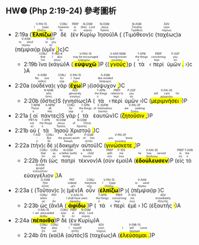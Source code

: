 ## HW❽ (Php 2:19-24) 參考圖析

- 2:19a (<RUBY><ruby><ruby><mark class='verb'><strong>Ἐλπίζω</mark></strong><rt>ἐλπίζω</rt></ruby><rt>I hope</rt></ruby><rt>V-PAI-1S</rt></RUBY>)P <RUBY><ruby><ruby>δὲ<rt>δέ</rt></ruby><rt>however</rt></ruby><rt>CONJ</rt></RUBY> (<RUBY><ruby><ruby>ἐν<rt>ἐν</rt></ruby><rt>in</rt></ruby><rt>PREP</rt></RUBY> <RUBY><ruby><ruby>Κυρίῳ<rt>κύριος</rt></ruby><rt>[the] Lord</rt></ruby><rt>N-DSM</rt></RUBY> <RUBY><ruby><ruby>Ἰησοῦ<rt>Ἰησοῦς</rt></ruby><rt>Jesus</rt></ruby><rt>N-DSM</rt></RUBY>)A { (<RUBY><ruby><ruby>Τιμόθεον<rt>Τιμόθεος</rt></ruby><rt>Timothy</rt></ruby><rt>N-ASM</rt></RUBY>)c (<RUBY><ruby><ruby>ταχέως<rt>ταχέως</rt></ruby><rt>soon</rt></ruby><rt>ADV</rt></RUBY>)a (<RUBY><ruby><ruby><em>πέμψαι</em><rt>πέμπω</rt></ruby><rt>to send</rt></ruby><rt>V-AAN</rt></RUBY>)p (<RUBY><ruby><ruby>ὑμῖν <mark class='punctuation'>,</mark><rt>σύ</rt></ruby><rt>to you</rt></ruby><rt>P-2DP</rt></RUBY>)c}C
	- 2:19b <RUBY><ruby><ruby>ἵνα<rt>ἵνα</rt></ruby><rt>that</rt></ruby><rt>CONJ</rt></RUBY> (<RUBY><ruby><ruby>κἀγὼ<rt>κἀγώ</rt></ruby><rt>I also</rt></ruby><rt>P-1NS-K</rt></RUBY>)A (<RUBY><ruby><ruby><mark class='verb'><strong>εὐψυχῶ</mark></strong><rt>εὐψυχέω</rt></ruby><rt>may be encouraged</rt></ruby><rt>V-PAS-1S</rt></RUBY>)P {(<RUBY><ruby><ruby><mark class='ptc'><em>γνοὺς</em></mark><rt>γινώσκω</rt></ruby><rt>having known</rt></ruby><rt>V-AAP-NSM</rt></RUBY>)p (<RUBY><ruby><ruby>τὰ<rt>ὁ</rt></ruby><rt>the things</rt></ruby><rt>T-APN</rt></RUBY> ‹<RUBY><ruby><ruby>περὶ<rt>περί</rt></ruby><rt>concerning</rt></ruby><rt>PREP</rt></RUBY> <RUBY><ruby><ruby>ὑμῶν <mark class='punctuation'>.</mark><rt>σύ</rt></ruby><rt>you</rt></ruby><rt>P-2GP</rt></RUBY> ›)c }A
- 2:20a (<RUBY><ruby><ruby>οὐδένα<rt>οὐδείς</rt></ruby><rt>No one</rt></ruby><rt>A-ASM</rt></RUBY>)⦇ <RUBY><ruby><ruby>γὰρ<rt>γάρ</rt></ruby><rt>for</rt></ruby><rt>CONJ</rt></RUBY> (<RUBY><ruby><ruby><mark class='verb'><strong>ἔχω</mark></strong><rt>ἔχω</rt></ruby><rt>I have</rt></ruby><rt>V-PAI-1S</rt></RUBY>)P ⦈(<RUBY><ruby><ruby>ἰσόψυχον <mark class='punctuation'>,</mark><rt>ἰσόψυχος</rt></ruby><rt>like-minded</rt></ruby><rt>A-ASM</rt></RUBY>)C
	- 2:20b (<RUBY><ruby><ruby>ὅστις<rt>ὅστις</rt></ruby><rt>who</rt></ruby><rt>R-NSM</rt></RUBY>)S (<RUBY><ruby><ruby>γνησίως<rt>γνησίως</rt></ruby><rt>genuinely</rt></ruby><rt>ADV</rt></RUBY>)A (<RUBY><ruby><ruby>τὰ<rt>ὁ</rt></ruby><rt>the things</rt></ruby><rt>T-APN</rt></RUBY> ‹<RUBY><ruby><ruby>περὶ<rt>περί</rt></ruby><rt>relative to</rt></ruby><rt>PREP</rt></RUBY> <RUBY><ruby><ruby>ὑμῶν<rt>σύ</rt></ruby><rt>you</rt></ruby><rt>P-2GP</rt></RUBY> ›)C (<RUBY><ruby><ruby><mark class='verb'>μεριμνήσει <mark class='punctuation'>·</mark></mark><rt>μεριμνάω</rt></ruby><rt>will care for</rt></ruby><rt>V-FAI-3S</rt></RUBY>)P
- 2:21a (<RUBY><ruby><ruby>οἱ<rt>ὁ</rt></ruby><rt>Those</rt></ruby><rt>T-NPM</rt></RUBY> <RUBY><ruby><ruby>πάντες<rt>πᾶς</rt></ruby><rt>all</rt></ruby><rt>A-NPM</rt></RUBY>)S <RUBY><ruby><ruby>γὰρ<rt>γάρ</rt></ruby><rt>for</rt></ruby><rt>CONJ</rt></RUBY> (<RUBY><ruby><ruby>τὰ<rt>ὁ</rt></ruby><rt>the things</rt></ruby><rt>T-APN</rt></RUBY> <RUBY><ruby><ruby>ἑαυτῶν<rt>ἑαυτοῦ</rt></ruby><rt>of themselves</rt></ruby><rt>F-3GPM</rt></RUBY>)C (<RUBY><ruby><ruby><mark class='verb'>ζητοῦσιν <mark class='punctuation'>,</mark></mark><rt>ζητέω</rt></ruby><rt>are seeking</rt></ruby><rt>V-PAI-3P</rt></RUBY>)P 
- 2:21b <RUBY><ruby><ruby>οὐ<rt>οὐ</rt></ruby><rt>not</rt></ruby><rt>PRT-N</rt></RUBY> (<RUBY><ruby><ruby>τὰ<rt>ὁ</rt></ruby><rt>the things</rt></ruby><rt>T-APN</rt></RUBY> <RUBY><ruby><ruby>Ἰησοῦ<rt>Ἰησοῦς</rt></ruby><rt>Jesus</rt></ruby><rt>N-GSM</rt></RUBY> <RUBY><ruby><ruby>Χριστοῦ <mark class='punctuation'>.</mark><rt>Χριστός</rt></ruby><rt>of Christ</rt></ruby><rt>N-GSM</rt></RUBY>)C
- 2:22a (<RUBY><ruby><ruby>τὴν<rt>ὁ</rt></ruby><rt>-</rt></ruby><rt>T-ASF</rt></RUBY>)⦇ <RUBY><ruby><ruby>δὲ<rt>δέ</rt></ruby><rt>But</rt></ruby><rt>CONJ</rt></RUBY> ⦈(<RUBY><ruby><ruby>δοκιμὴν<rt>δοκιμή</rt></ruby><rt>the proven worth</rt></ruby><rt>N-ASF</rt></RUBY> <RUBY><ruby><ruby>αὐτοῦ<rt>αὐτός</rt></ruby><rt>of him</rt></ruby><rt>P-GSM</rt></RUBY>)C (<RUBY><ruby><ruby><mark class='verb'>γινώσκετε <mark class='punctuation'>,</mark></mark><rt>γινώσκω</rt></ruby><rt>you know</rt></ruby><rt>V-PAI-2P</rt></RUBY>)P
	- 2:22b <RUBY><ruby><ruby>ὅτι<rt>ὅτι</rt></ruby><rt>that</rt></ruby><rt>CONJ</rt></RUBY> (<RUBY><ruby><ruby>ὡς<rt>ὡς</rt></ruby><rt>as</rt></ruby><rt>CONJ</rt></RUBY> <RUBY><ruby><ruby>πατρὶ<rt>πατήρ</rt></ruby><rt>a father [with]</rt></ruby><rt>N-DSM</rt></RUBY> <RUBY><ruby><ruby>τέκνον<rt>τέκνον</rt></ruby><rt>a child</rt></ruby><rt>N-NSN</rt></RUBY>)A (<RUBY><ruby><ruby>σὺν<rt>σύν</rt></ruby><rt>with</rt></ruby><rt>PREP</rt></RUBY> <RUBY><ruby><ruby>ἐμοὶ<rt>ἐγώ</rt></ruby><rt>me</rt></ruby><rt>P-1DS</rt></RUBY>)A (<RUBY><ruby><ruby><mark class='verb'><strong>ἐδούλευσεν</mark></strong><rt>δουλεύω</rt></ruby><rt>he has served</rt></ruby><rt>V-AAI-3S</rt></RUBY>)P (<RUBY><ruby><ruby>εἰς<rt>εἰς</rt></ruby><rt>in</rt></ruby><rt>PREP</rt></RUBY> <RUBY><ruby><ruby>τὸ<rt>ὁ</rt></ruby><rt>the</rt></ruby><rt>T-ASN</rt></RUBY> <RUBY><ruby><ruby>εὐαγγέλιον <mark class='punctuation'>.</mark><rt>εὐαγγέλιον</rt></ruby><rt>gospel</rt></ruby><rt>N-ASN</rt></RUBY>)A
- 2:23a { (<RUBY><ruby><ruby>Τοῦτον<rt>οὗτος</rt></ruby><rt>Him</rt></ruby><rt>D-ASM</rt></RUBY>)c }⦇ <RUBY><ruby>(<ruby>μὲν<rt>μέν</rt></ruby><rt>indeed</rt></ruby><rt>PRT</rt></RUBY>)A <RUBY><ruby><ruby>οὖν<rt>οὖν</rt></ruby><rt>therefore</rt></ruby><rt>CONJ</rt></RUBY> (<RUBY><ruby><ruby><mark class='verb'><strong>ἐλπίζω</mark></strong><rt>ἐλπίζω</rt></ruby><rt>I hope</rt></ruby><rt>V-PAI-1S</rt></RUBY>)P ⦈{ (<RUBY><ruby><ruby><em>πέμψαι</em><rt>πέμπω</rt></ruby><rt>to send</rt></ruby><rt>V-AAN</rt></RUBY>)p }C
	- 2:23b <RUBY><ruby><ruby>ὡς<rt>ὡς</rt></ruby><rt>when</rt></ruby><rt>CONJ</rt></RUBY> (<RUBY><ruby><ruby>ἂν<rt>ἄν</rt></ruby><rt>-</rt></ruby><rt>PRT</rt></RUBY>)A (<RUBY><ruby><ruby><mark class='verb'><strong>ἀφίδω</mark></strong><rt>ἀφοράω</rt></ruby><rt>I shall have seen</rt></ruby><rt>V-AAS-1S</rt></RUBY>)P (<RUBY><ruby><ruby>τὰ<rt>ὁ</rt></ruby><rt>the things</rt></ruby><rt>T-APN</rt></RUBY> ‹<RUBY><ruby><ruby>περὶ<rt>περί</rt></ruby><rt>concerning</rt></ruby><rt>PREP</rt></RUBY> <RUBY><ruby><ruby>ἐμὲ<rt>ἐγώ</rt></ruby><rt>me</rt></ruby><rt>P-1AS</rt></RUBY> › )C (<RUBY><ruby><ruby>ἐξαυτῆς <mark class='punctuation'>·</mark><rt>ἐξαυτῆς</rt></ruby><rt>immediately</rt></ruby><rt>ADV</rt></RUBY>)A 
- 2:24a (<RUBY><ruby><ruby><mark class='verb'><strong>πέποιθα</mark></strong><rt>πείθω</rt></ruby><rt>I am persuaded</rt></ruby><rt>V-RAI-1S</rt></RUBY>)P <RUBY><ruby><ruby>δὲ<rt>δέ</rt></ruby><rt>now</rt></ruby><rt>CONJ</rt></RUBY> (<RUBY><ruby><ruby>ἐν<rt>ἐν</rt></ruby><rt>in</rt></ruby><rt>PREP</rt></RUBY> <RUBY><ruby><ruby>Κυρίῳ<rt>κύριος</rt></ruby><rt>[the] Lord</rt></ruby><rt>N-DSM</rt></RUBY>)A
	- 2:24b <RUBY><ruby><ruby>ὅτι<rt>ὅτι</rt></ruby><rt>that</rt></ruby><rt>CONJ</rt></RUBY> (<RUBY><ruby><ruby>καὶ<rt>καί</rt></ruby><rt>also</rt></ruby><rt>CONJ</rt></RUBY>)A (<RUBY><ruby><ruby>αὐτὸς<rt>αὐτός</rt></ruby><rt>I myself</rt></ruby><rt>P-NSM</rt></RUBY>)S (<RUBY><ruby><ruby>ταχέως<rt>ταχέως</rt></ruby><rt>soon</rt></ruby><rt>ADV</rt></RUBY>)A (<RUBY><ruby><ruby><mark class='verb'>ἐλεύσομαι <mark class='punctuation'>.</mark></mark><rt>ἔρχομαι</rt></ruby><rt>I will come</rt></ruby><rt>V-FMI-1S</rt></RUBY>)P